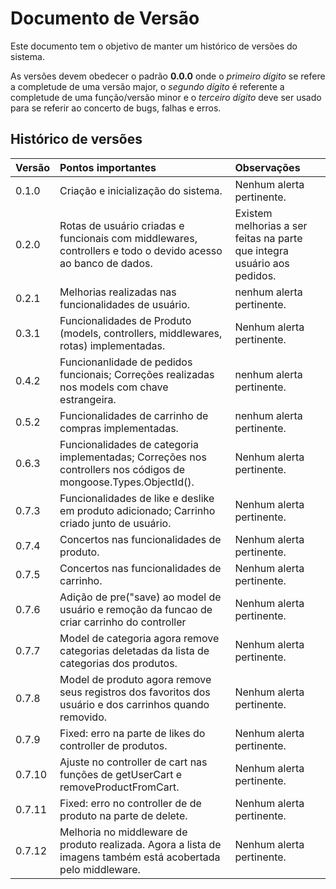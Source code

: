 # Documento de Versão
Este documento tem o objetivo de manter um histórico de versões do sistema.

As versões devem obedecer o padrão **0.0.0** onde o *primeiro dígito* se refere a completude de uma versão major, o *segundo dígito* é referente a completude de uma função/versão minor e o *terceiro dígito* deve ser usado para se referir ao concerto de bugs, falhas e erros.

## Histórico de versões
| Versão | Pontos importantes | Observações |
|--------|:-------------------|:------------|
| 0.1.0 | Criação e inicialização do sistema. | Nenhum alerta pertinente. |
| 0.2.0 | Rotas de usuário criadas e funcionais com middlewares, controllers e todo o devido acesso ao banco de dados. | Existem melhorias a ser feitas na parte que integra usuário aos pedidos. |
| 0.2.1 | Melhorias realizadas nas funcionalidades de usuário. | nenhum alerta pertinente. |
| 0.3.1 | Funcionalidades de Produto (models, controllers, middlewares, rotas) implementadas. | Nenhum alerta pertinente. |
| 0.4.2 | Funcionanlidade de pedidos funcionais; Correções realizadas nos models com chave estrangeira. | nenhum alerta pertinente. |
| 0.5.2 | Funcionalidades de carrinho de compras implementadas. | nenhum alerta pertinente. |
| 0.6.3 | Funcionalidades de categoria implementadas; Correções nos controllers nos códigos de mongoose.Types.ObjectId(). | Nenhum alerta pertinente. |
| 0.7.3 | Funcionalidades de like e deslike em produto adicionado; Carrinho criado junto de usuário. | Nenhum alerta pertinente. |
| 0.7.4 | Concertos nas funcionalidades de produto. | Nenhum alerta pertinente. |
| 0.7.5 | Concertos nas funcionalidades de carrinho. | Nenhum alerta pertinente. |
| 0.7.6 | Adição de pre("save) ao model de usuário e remoção da funcao de criar carrinho do controller | Nenhum alerta pertinente. |
| 0.7.7 | Model de categoria agora remove categorias deletadas da lista de categorias dos produtos. | Nenhum alerta pertinente. |
| 0.7.8 | Model de produto agora remove seus registros dos favoritos dos usuário e dos carrinhos quando removido. | Nenhum alerta pertinente. |
| 0.7.9 | Fixed: erro na parte de likes do controller de produtos. | Nenhum alerta pertinente. |
| 0.7.10 | Ajuste no controller de cart nas funções de getUserCart e removeProductFromCart. | Nenhum alerta pertinente. |
| 0.7.11 | Fixed: erro no controller de de produto na parte de delete. | Nenhum alerta pertinente. |
| 0.7.12 | Melhoria no middleware de produto realizada. Agora a lista de imagens também está acobertada pelo middleware. | Nenhum alerta pertinente. |